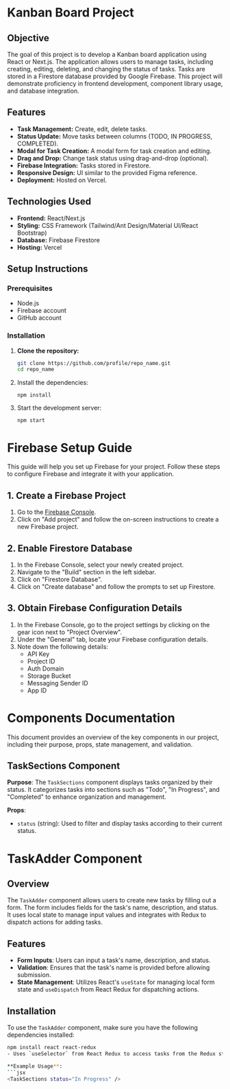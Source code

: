 # Kanban Board Project

## Objective
The goal of this project is to develop a Kanban board application using React or Next.js. The application allows users to manage tasks, including creating, editing, deleting, and changing the status of tasks. Tasks are stored in a Firestore database provided by Google Firebase. This project will demonstrate proficiency in frontend development, component library usage, and database integration.

## Features
- **Task Management:** Create, edit, delete tasks.
- **Status Update:** Move tasks between columns (TODO, IN PROGRESS, COMPLETED).
- **Modal for Task Creation:** A modal form for task creation and editing.
- **Drag and Drop:** Change task status using drag-and-drop (optional).
- **Firebase Integration:** Tasks stored in Firestore.
- **Responsive Design:** UI similar to the provided Figma reference.
- **Deployment:** Hosted on Vercel.

## Technologies Used
- **Frontend:** React/Next.js
- **Styling:** CSS Framework (Tailwind/Ant Design/Material UI/React Bootstrap)
- **Database:** Firebase Firestore
- **Hosting:** Vercel

## Setup Instructions

### Prerequisites
- Node.js
- Firebase account
- GitHub account

### Installation

1. **Clone the repository:**
   ```bash
   git clone https://github.com/profile/repo_name.git
   cd repo_name
2. Install the dependencies:
   ```
   npm install
   ```
3. Start the development server:
   ```
   npm start
   ```


# Firebase Setup Guide

This guide will help you set up Firebase for your project. Follow these steps to configure Firebase and integrate it with your application.

## 1. Create a Firebase Project

1. Go to the [Firebase Console](https://console.firebase.google.com/).
2. Click on "Add project" and follow the on-screen instructions to create a new Firebase project.

## 2. Enable Firestore Database

1. In the Firebase Console, select your newly created project.
2. Navigate to the "Build" section in the left sidebar.
3. Click on "Firestore Database".
4. Click on "Create database" and follow the prompts to set up Firestore.

## 3. Obtain Firebase Configuration Details

1. In the Firebase Console, go to the project settings by clicking on the gear icon next to "Project Overview".
2. Under the "General" tab, locate your Firebase configuration details.
3. Note down the following details:
   - API Key
   - Project ID
   - Auth Domain
   - Storage Bucket
   - Messaging Sender ID
   - App ID

# Components Documentation

This document provides an overview of the key components in our project, including their purpose, props, state management, and validation.

## TaskSections Component

**Purpose**: 
The `TaskSections` component displays tasks organized by their status. It categorizes tasks into sections such as "Todo", "In Progress", and "Completed" to enhance organization and management.

**Props**:
- `status` (string): Used to filter and display tasks according to their current status.
# TaskAdder Component

## Overview

The `TaskAdder` component allows users to create new tasks by filling out a form. The form includes fields for the task's name, description, and status. It uses local state to manage input values and integrates with Redux to dispatch actions for adding tasks.

## Features

- **Form Inputs**: Users can input a task's name, description, and status.
- **Validation**: Ensures that the task's name is provided before allowing submission.
- **State Management**: Utilizes React's `useState` for managing local form state and `useDispatch` from React Redux for dispatching actions.

## Installation

To use the `TaskAdder` component, make sure you have the following dependencies installed:

```bash
npm install react react-redux
- Uses `useSelector` from React Redux to access tasks from the Redux store.

**Example Usage**:
```jsx
<TaskSections status="In Progress" />
